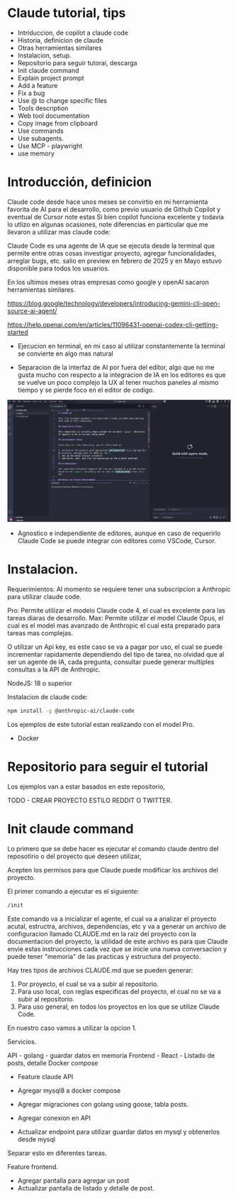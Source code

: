 # Claude tutorial, tips



- Intriduccion, de copilot a claude code 
- Historia,  definicion de claude
- Otras herramientas similares
- Instalacion,  setup.
- Repositorio para seguir tutorai,  descarga
- Init claude command 
- Explain project prompt
- Add a feature  
- Fix a bug
- Use @ to change specific files 
- Tools description
- Web tool documentation
- Copy image from clipboard
- Use commands 
- Use subagents.
- Use MCP - playwright
- use memory


# Introducción, definicion

Claude code desde hace unos meses se convirtio en mi herramienta favorita de AI para el desarrollo, como previo usuario de Github Copilot y eventual de Cursor note estas 
Si bien copilot funciona excelente y todavia lo utlizo en algunas ocasiones,  note  diferencias en particular que me llevaron a utilizar mas claude code:

Claude Code es una agente de IA que se ejecuta desde la terminal que permite entre otras cosas investigar proyecto, agregar funcionalidades, arreglar bugs, etc.
salio en preview en febrero de 2025 y en Mayo estuvo disponible para todos los usuarios.


En los ultimos meses otras empresas como google y openAI sacaron herramientas similares.

https://blog.google/technology/developers/introducing-gemini-cli-open-source-ai-agent/

https://help.openai.com/en/articles/11096431-openai-codex-cli-getting-started



- Ejecucion en terminal,  en mi caso al utilizar constantemente la terminal se convierte en algo mas natural

- Separacion de la interfaz de AI por fuera del editor,  algo que no me gusta mucho con respecto a la integracion de IA en los editores es  que se vuelve un poco complejo la UX al tener muchos paneles al mismo tiempo y se pierde foco en el editor de codigo. 

![Claude tutorial overview](./image01.png)

- Agnostico e independiente de editores,  aunque en caso de requerirlo Claude Code se puede integrar con editores como VSCode, Cursor.



# Instalacion.

Requerimientos: 
Al momento se requiere tener una subscripcion a Anthropic para utilizar claude code.

Pro: Permite utilizar el modelo Claude code 4, el cual es excelente para las tareas diaras de desarrollo.
Max: Permite utilizar el model Claude Opus, el cual es el model mas avanzado de Anthropic el cual esta preparado para tareas mas complejas.

O utilizar un Api key, es este caso se va a pagar por uso,  el cual se puede incrementar rapidamente dependiendo del tipo de tarea,  no olvidad que al ser un agente de IA,  cada pregunta, consultar puede generar multiples consultas a la API de Anthropic.

NodeJS: 18 o superior

Instalacion de claude code:

```bash
npm install -g @anthropic-ai/claude-code
```

Los ejemplos de este tutorial estan realizando con el model Pro.

- Docker 


# Repositorio para seguir el tutorial

Los ejemplos van a estar basados en este repositorio, 

TODO  - CREAR PROYECTO ESTILO REDDIT O TWITTER.



# Init claude command

Lo primero que se debe hacer es ejecutar el comando claude dentro del reposotirio o del proyecto que deseen utilizar, 

Acepten los permisos para que Claude puede modificar los archivos del proyecto.

El primer comando a ejecutar es el siguiente:

```bash
/init 
```

Este comando va a inicializar el agente, el cual va a analizar el proyecto acutal, estructra, archivos, dependencias, etc y va a generar un archivo de configuracion llamado CLAUDE.md en la raiz del proyecto con la documentacion del proyecto,  la utilidad de este archivo es para que Claude envie estas instrucciones cada vez que se inicie una nueva conversacion y puede tener "memoria" de las practicas y estructura del proyecto.

Hay tres tipos de archivos CLAUDE.md que se pueden generar:
1. Por proyecto,  el cual se va a subir al repositorio.
2. Para uso local, con reglas especificas del proyecto,  el cual no se va a subir al repositorio.
3. Para uso general,  en todos los proyectos en los que se utilize Claude Code.

En nuestro caso vamos a utilizar la opcion 1. 


Servicios.

API - golang -  guardar datos en memoria
Frontend - React - Listado de posts,  detalle
Docker compose   


- Feature claude API


- Agregar mysql8 a docker compose 
- Agregar migraciones con golang using goose,  tabla posts.
- Agregar conexion en API 
- Actualizar endpoint para utilizar guardar datos en mysql y obtenerlos desde mysql


Separar esto en diferentes tareas.


Feature frontend.

- Agregar pantalla para agregar un post
- Actualizar pantalla de listado y detalle de post.

